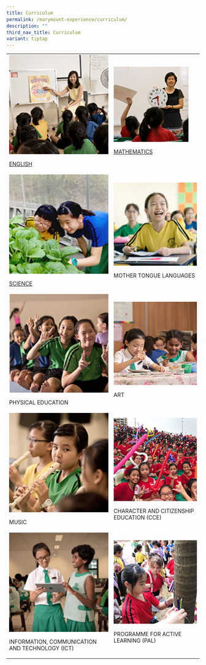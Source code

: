 ```yaml
---
title: Curriculum
permalink: /marymount-experience/curriculum/
description: ""
third_nav_title: Curriculum
variant: tiptap
---
```

<table style="minWidth: 50px">
<colgroup>
<col>
<col>
</colgroup>
<tbody>
<tr>
<td rowspan="1" colspan="1"><a class="isomer-image-wrapper" href="https://marymountconvent.moe.edu.sg/marymount-experience/curriculum/english/"><img style="width: 100%" height="auto" width="100%" alt="c1" src="/images/c1.jpg"></a>
<p><a href="https://marymountconvent.moe.edu.sg/marymount-experience/curriculum/english/" rel="noopener nofollow" target="_blank">ENGLISH</a>
</p>
</td>
<td rowspan="1" colspan="1"><a class="isomer-image-wrapper" href="https://marymountconvent.moe.edu.sg/marymount-experience/curriculum/mathematics/"><img style="width: 90%;" height="auto" width="100%" alt="c2" src="/images/c2.jpg"></a>
<p><a href="https://marymountconvent.moe.edu.sg/marymount-experience/curriculum/mathematics/" rel="noopener nofollow" target="_blank">MATHEMATICS</a>
</p>
</td>
</tr>
<tr>
<td rowspan="1" colspan="1"><a class="isomer-image-wrapper" href="https://marymountconvent.moe.edu.sg/marymount-experience/curriculum/science/"><img style="width: 100%;" height="auto" width="100%" alt="c3" src="/images/c3.jpg"></a>
<p><a href="https://marymountconvent.moe.edu.sg/marymount-experience/curriculum/science/" rel="noopener nofollow" target="_blank">SCIENCE</a>
</p>
</td>
<td rowspan="1" colspan="1">
<div class="isomer-image-wrapper">
<img style="width: 100%" height="auto" width="100%" alt="c4" src="/images/c4.jpg">
</div>
<p>MOTHER TONGUE LANGUAGES</p>
</td>
</tr>
<tr>
<td rowspan="1" colspan="1">
<div class="isomer-image-wrapper">
<img style="width: 100%" height="auto" width="100%" alt="c5" src="/images/c5.jpg">
</div>
<p>PHYSICAL EDUCATION</p>
</td>
<td rowspan="1" colspan="1">
<div class="isomer-image-wrapper">
<img style="width: 100%" height="auto" width="100%" alt="c6" src="/images/c6.jpg">
</div>
<p>ART</p>
</td>
</tr>
<tr>
<td rowspan="1" colspan="1">
<div class="isomer-image-wrapper">
<img style="width: 100%" height="auto" width="100%" alt="c7" src="/images/c7.jpg">
</div>
<p>MUSIC</p>
</td>
<td rowspan="1" colspan="1">
<div class="isomer-image-wrapper">
<img style="width: 100%" height="auto" width="100%" alt="c8" src="/images/c8.jpg">
</div>
<p>CHARACTER AND CITIZENSHIP EDUCATION (CCE)</p>
</td>
</tr>
<tr>
<td rowspan="1" colspan="1">
<div class="isomer-image-wrapper">
<img style="width: 100%" height="auto" width="100%" alt="c9" src="/images/c9.jpg">
</div>
<p>INFORMATION, COMMUNICATION AND TECHNOLOGY (ICT)</p>
</td>
<td rowspan="1" colspan="1">
<div class="isomer-image-wrapper">
<img style="width: 100%" height="auto" width="100%" alt="c0" src="/images/c0.jpg">
</div>
<p>PROGRAMME FOR ACTIVE LEARNING (PAL)</p>
</td>
</tr>
</tbody>
</table>
<p></p>